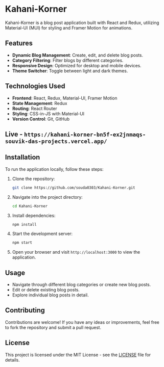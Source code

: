 
# Kahani-Korner

Kahani-Korner is a blog post application built with React and Redux, utilizing Material-UI (MUI) for styling and Framer Motion for animations.

## Features

- **Dynamic Blog Management**: Create, edit, and delete blog posts.
- **Category Filtering**: Filter blogs by different categories.
- **Responsive Design**: Optimized for desktop and mobile devices.
- **Theme Switcher**: Toggle between light and dark themes.

## Technologies Used

- **Frontend**: React, Redux, Material-UI, Framer Motion
- **State Management**: Redux
- **Routing**: React Router
- **Styling**: CSS-in-JS with Material-UI
- **Version Control**: Git, GitHub

## Live - `https://kahani-korner-bn5f-ex2jnmaqs-souvik-das-projects.vercel.app/`

## Installation

To run the application locally, follow these steps:

1. Clone the repository:
   ```bash
   git clone https://github.com/souda0303/Kahani-Korner.git
   ```
   
2. Navigate into the project directory:
   ```bash
   cd Kahani-Korner
   ```

3. Install dependencies:
   ```bash
   npm install
   ```

4. Start the development server:
   ```bash
   npm start
   ```

5. Open your browser and visit `http://localhost:3000` to view the application.

## Usage

- Navigate through different blog categories or create new blog posts.
- Edit or delete existing blog posts.
- Explore individual blog posts in detail.


## Contributing

Contributions are welcome! If you have any ideas or improvements, feel free to fork the repository and submit a pull request.

## License

This project is licensed under the MIT License - see the [LICENSE](./LICENSE) file for details.
```
